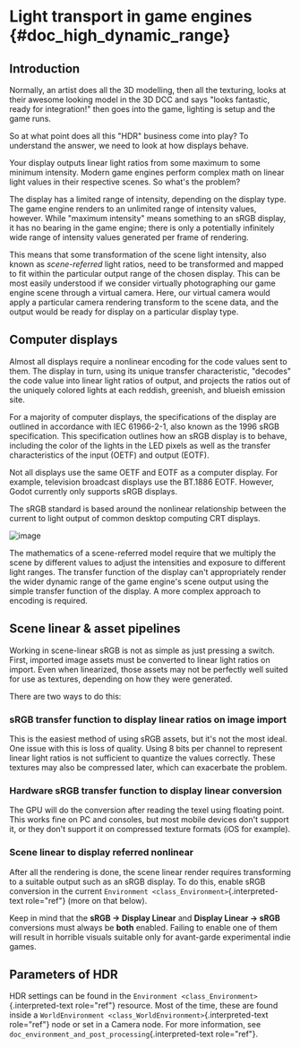Light transport in game engines {#doc_high_dynamic_range}
===============================

Introduction
------------

Normally, an artist does all the 3D modelling, then all the texturing,
looks at their awesome looking model in the 3D DCC and says \"looks
fantastic, ready for integration!\" then goes into the game, lighting is
setup and the game runs.

So at what point does all this \"HDR\" business come into play? To
understand the answer, we need to look at how displays behave.

Your display outputs linear light ratios from some maximum to some
minimum intensity. Modern game engines perform complex math on linear
light values in their respective scenes. So what\'s the problem?

The display has a limited range of intensity, depending on the display
type. The game engine renders to an unlimited range of intensity values,
however. While \"maximum intensity\" means something to an sRGB display,
it has no bearing in the game engine; there is only a potentially
infinitely wide range of intensity values generated per frame of
rendering.

This means that some transformation of the scene light intensity, also
known as *scene-referred* light ratios, need to be transformed and
mapped to fit within the particular output range of the chosen display.
This can be most easily understood if we consider virtually
photographing our game engine scene through a virtual camera. Here, our
virtual camera would apply a particular camera rendering transform to
the scene data, and the output would be ready for display on a
particular display type.

Computer displays
-----------------

Almost all displays require a nonlinear encoding for the code values
sent to them. The display in turn, using its unique transfer
characteristic, \"decodes\" the code value into linear light ratios of
output, and projects the ratios out of the uniquely colored lights at
each reddish, greenish, and blueish emission site.

For a majority of computer displays, the specifications of the display
are outlined in accordance with IEC 61966-2-1, also known as the 1996
sRGB specification. This specification outlines how an sRGB display is
to behave, including the color of the lights in the LED pixels as well
as the transfer characteristics of the input (OETF) and output (EOTF).

Not all displays use the same OETF and EOTF as a computer display. For
example, television broadcast displays use the BT.1886 EOTF. However,
Godot currently only supports sRGB displays.

The sRGB standard is based around the nonlinear relationship between the
current to light output of common desktop computing CRT displays.

![image](img/hdr_gamma.png)

The mathematics of a scene-referred model require that we multiply the
scene by different values to adjust the intensities and exposure to
different light ranges. The transfer function of the display can\'t
appropriately render the wider dynamic range of the game engine\'s scene
output using the simple transfer function of the display. A more complex
approach to encoding is required.

Scene linear & asset pipelines
------------------------------

Working in scene-linear sRGB is not as simple as just pressing a switch.
First, imported image assets must be converted to linear light ratios on
import. Even when linearized, those assets may not be perfectly well
suited for use as textures, depending on how they were generated.

There are two ways to do this:

### sRGB transfer function to display linear ratios on image import

This is the easiest method of using sRGB assets, but it\'s not the most
ideal. One issue with this is loss of quality. Using 8 bits per channel
to represent linear light ratios is not sufficient to quantize the
values correctly. These textures may also be compressed later, which can
exacerbate the problem.

### Hardware sRGB transfer function to display linear conversion

The GPU will do the conversion after reading the texel using floating
point. This works fine on PC and consoles, but most mobile devices
don\'t support it, or they don\'t support it on compressed texture
formats (iOS for example).

### Scene linear to display referred nonlinear

After all the rendering is done, the scene linear render requires
transforming to a suitable output such as an sRGB display. To do this,
enable sRGB conversion in the current
`Environment <class_Environment>`{.interpreted-text role="ref"} (more on
that below).

Keep in mind that the **sRGB -\> Display Linear** and **Display Linear
-\> sRGB** conversions must always be **both** enabled. Failing to
enable one of them will result in horrible visuals suitable only for
avant-garde experimental indie games.

Parameters of HDR
-----------------

HDR settings can be found in the
`Environment <class_Environment>`{.interpreted-text role="ref"}
resource. Most of the time, these are found inside a
`WorldEnvironment <class_WorldEnvironment>`{.interpreted-text
role="ref"} node or set in a Camera node. For more information, see
`doc_environment_and_post_processing`{.interpreted-text role="ref"}.
